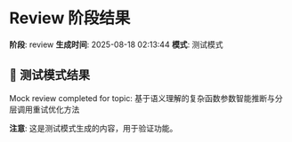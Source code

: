 # Review 阶段结果

**阶段**: review
**生成时间**: 2025-08-18 02:13:44
**模式**: 测试模式

## 📝 测试模式结果

Mock review completed for topic: 基于语义理解的复杂函数参数智能推断与分层调用重试优化方法

**注意**: 这是测试模式生成的内容，用于验证功能。